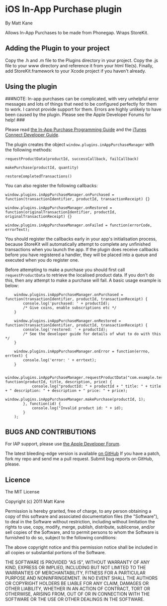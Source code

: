 # iOS In-App Purchase plugin #
By Matt Kane

Allows In-App Purchases to be made from Phonegap. Wraps StoreKit.

## Adding the Plugin to your project ##

Copy the .h and .m file to the Plugins directory in your project. Copy the .js file to your www directory and reference it from your html file(s). Finally, add StoreKit.framework to your Xcode project if you haven't already.


## Using the plugin ##

###NOTE: In-app purchases can be complicated, with very unhelpful error messages and lots of things that need to be configured perfectly for them to work. I cannot provide support for them. Errors are highly unlikely to have been caused by the plugin. Please see the Apple Developer Forums for help! ###

Please read [the In-App Purchase Programming Guide](http://developer.apple.com/library/ios/#documentation/NetworkingInternet/Conceptual/StoreKitGuide/Introduction/Introduction.html) and the [iTunes Connect Developer Guide](https://itunesconnect.apple.com/docs/iTunesConnect_DeveloperGuide.pdf).

The plugin creates the object `window.plugins.inAppPurchaseManager` with the following methods:

    requestProductData(productId, successCallback, failCallback)
 
    makePurchase(productId, quantity)
 
    restoreCompletedTransactions()
 
You can also register the following callbacks:
 
    window.plugins.inAppPurchaseManager.onPurchased = function(transactionIdentifier, productId, transactionReceipt) {}

    window.plugins.inAppPurchaseManager.onRestored = function(originalTransactionIdentifier, productId, originalTransactionReceipt) {}

    window.plugins.inAppPurchaseManager.onFailed = function(errorCode, errorText);

You should register the callbacks early in your app's initialisation process, because StoreKit will automatically attempt to complete any unfinished transactions when you launch the app.
If the plugin does receive callbacks before you have registered a handler, they will be placed into a queue and executed when you do register one.

Before attempting to make a purchase you should first call `requestProductData` to retrieve the localised product data. If you don't do this, then any attempt to make a purchase will fail.
A basic usage example is below:

    	window.plugins.inAppPurchaseManager.onPurchased = function(transactionIdentifier, productId, transactionReceipt) {
    		console.log('purchased: ' + productId);
    		/* Give coins, enable subscriptions etc */
    	}

    	window.plugins.inAppPurchaseManager.onRestored = function(transactionIdentifier, productId, transactionReceipt) {
    		console.log('restored: ' + productId);
    		/* See the developer guide for details of what to do with this */
    	}

    	window.plugins.inAppPurchaseManager.onError = function(errno, errtext) {
    		console.log('error: ' + errtext);
    	}

    	window.plugins.inAppPurchaseManager.requestProductData("com.example.test", function(productId, title, description, price) {
        		console.log("productId: " + productId + " title: " + title + " description: " + description + " price: " + price);
        		window.plugins.inAppPurchaseManager.makePurchase(productId, 1);
        	}, function(id) {
        		console.log("Invalid product id: " + id);
    	    }
    	);

    


	
## BUGS AND CONTRIBUTIONS ##
For IAP support, please use [the Apple Developer Forum](https://devforums.apple.com/community/ios/integration/storekit).

The latest bleeding-edge version is available [on GitHub](http://github.com/ascorbic/phonegap-plugins/)
If you have a patch, fork my repo and send me a pull request. Submit bug reports on GitHub, please.
	
## Licence ##

The MIT License

Copyright (c) 2011 Matt Kane

Permission is hereby granted, free of charge, to any person obtaining a copy
of this software and associated documentation files (the "Software"), to deal
in the Software without restriction, including without limitation the rights
to use, copy, modify, merge, publish, distribute, sublicense, and/or sell
copies of the Software, and to permit persons to whom the Software is
furnished to do so, subject to the following conditions:

The above copyright notice and this permission notice shall be included in
all copies or substantial portions of the Software.

THE SOFTWARE IS PROVIDED "AS IS", WITHOUT WARRANTY OF ANY KIND, EXPRESS OR
IMPLIED, INCLUDING BUT NOT LIMITED TO THE WARRANTIES OF MERCHANTABILITY,
FITNESS FOR A PARTICULAR PURPOSE AND NONINFRINGEMENT. IN NO EVENT SHALL THE
AUTHORS OR COPYRIGHT HOLDERS BE LIABLE FOR ANY CLAIM, DAMAGES OR OTHER
LIABILITY, WHETHER IN AN ACTION OF CONTRACT, TORT OR OTHERWISE, ARISING FROM,
OUT OF OR IN CONNECTION WITH THE SOFTWARE OR THE USE OR OTHER DEALINGS IN
THE SOFTWARE.




